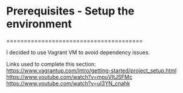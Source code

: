 # Prerequisites - Setup the environment
=======================================

I decided to use Vagrant VM to avoid dependency issues. 

Links used to complete this section: 
https://www.vagrantup.com/intro/getting-started/project_setup.html
https://www.youtube.com/watch?v=mpuVItJSFMc
https://www.youtube.com/watch?v=uI3YN_cnahk